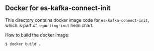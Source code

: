 ## Docker for es-kafka-connect-init

This directory contains docker image code for `es-kafka-connect-init`, which is part of `reporting-init` helm chart.

How to build the docker image:
```sh
$ docker build .
```
